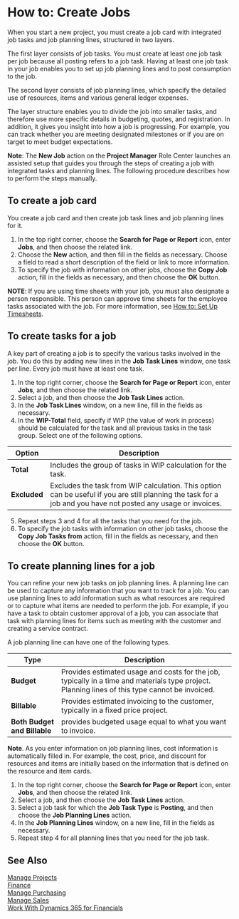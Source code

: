 <properties
                pageTitle="How to: Create Jobs| Financials"
                description="Describes how to create a job."
                services="project-madeira"
                documentationCenter=""
                authors="SorenGP"
/>
<tags
    ms.service="project-madeira"
    ms.topic="article"
    ms.devlang="na"
    ms.tgt_pltfrm="na"
    ms.workload="na"
    ms.date="10/24/2016"
    ms.author="SorenGP" />

# How to: Create Jobs
When you start a new project, you must create a job card with integrated job tasks and job planning lines, structured in two layers.  

The first layer consists of job tasks. You must create at least one job task per job because all posting refers to a job task. Having at least one job task in your job enables you to set up job planning lines and to post consumption to the job.

The second layer consists of job planning lines, which specify the detailed use of resources, items and various general ledger expenses.

The layer structure enables you to divide the job into smaller tasks, and therefore use more specific details in budgeting, quotes, and registration. In addition, it gives you insight into how a job is progressing. For example, you can track whether you are meeting designated milestones or if you are on target to meet budget expectations.

**Note**: The **New Job** action on the **Project Manager** Role Center launches an assisted setup that guides you through the steps of creating a job with integrated tasks and planning lines. The following procedure describes how to perform the steps manually.

## To create a job card
You create a job card and then create job task lines and job planning lines for it.

1. In the top right corner, choose the **Search for Page or Report** icon, enter **Jobs**, and then choose the related link.  
2. Choose the **New** action, and then fill in the fields as necessary. Choose a field to read a short description of the field or link to more information.
3. To specify the job with information on other jobs, choose the **Copy Job** action, fill in the fields as necessary, and then choose the **OK** button.

**NOTE**: If you are using time sheets with your job, you must also designate a person responsible. This person can approve time sheets for the employee tasks associated with the job. For more information, see [How to: Set Up Timesheets](projects-how-setup-time-sheets.md).

## To create tasks for a job  
A key part of creating a job is to specify the various tasks involved in the job. You do this by adding new lines in the **Job Task Lines** window, one task per line. Every job must have at least one task.

1. In the top right corner, choose the **Search for Page or Report** icon, enter **Jobs**, and then choose the related link.
2. Select a job, and then choose the **Job Task Lines** action.  
3. In the **Job Task Lines** window, on a new line, fill in the fields as necessary.  
4. In the **WIP-Total** field, specify if WIP (the value of work in process) should be calculated for the task and all previous tasks in the task group. Select one of the following options.

|Option|Description|
|------|-----------|
|**Total**|Includes the group of tasks in WIP calculation for the task.|
|**Excluded**|Excludes the task from WIP calculation. This option can be useful if you are still planning the task for a job and you have not posted any usage or invoices.|  

5. Repeat steps 3 and 4 for all the tasks that you need for the job.
6. To specify the job tasks with information on other job tasks, choose the **Copy Job Tasks from** action, fill in the fields as necessary, and then choose the **OK** button.

## To create planning lines for a job  
You can refine your new job tasks on job planning lines. A planning line can be used to capture any information that you want to track for a job. You can use planning lines to add information such as what resources are required or to capture what items are needed to perform the job. For example, if you have a task to obtain customer approval of a job, you can associate that task with planning lines for items such as meeting with the customer and creating a service contract.  

A job planning line can have one of the following types.  

|Type|Description|
|----|-----------|
|**Budget**|Provides estimated usage and costs for the job, typically in a time and materials type project. Planning lines of this type cannot be invoiced.|
|**Billable**|Provides estimated invoicing to the customer, typically in a fixed price project.|
|**Both Budget and Billable**|provides budgeted usage equal to what you want to invoice.|  

**Note**. As you enter information on job planning lines, cost information is automatically filled in. For example, the cost, price, and discount for resources and items are initially based on the information that is defined on the resource and item cards.

1. In the top right corner, choose the **Search for Page or Report** icon, enter **Jobs**, and then choose the related link.
2. Select a job, and then choose the **Job Task Lines** action.  
3. Select a job task for which the **Job Task Type** is **Posting**, and then choose the **Job Planning Lines** action.  
4. In the **Job Planning Lines** window, on a new line, fill in the fields as necessary.
5. Repeat step 4 for all planning lines that you need for the job task.

## See Also
[Manage Projects](projects-manage-projects.md)  
[Finance](finance.md)  
[Manage Purchasing](purchasing-manage-purchasing.md)         
[Manage Sales](sales-manage-sales.md)      
[Work With Dynamics 365 for Financials](ui-work-product.md)  
